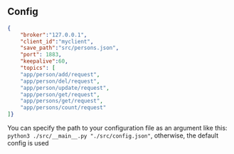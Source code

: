 ## Config
``` JSON
{
    "broker":"127.0.0.1",
    "client_id":"myclient",
    "save_path":"src/persons.json",
    "port": 1883,
    "keepalive":60,
    "topics": [
    "app/person/add/request",
    "app/person/del/request",
    "app/person/update/request",
    "app/person/get/request",
    "app/persons/get/request",
    "app/persons/count/request"
]}
```
You can specify the path to your configuration file as an argument like this: ```python3 ./src/__main__.py "./src/config.json"```, otherwise, the default config is used